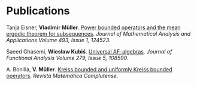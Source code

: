# Publications


Tanja Eisner, **Vladimir Müller**. [Power bounded operators and the mean ergodic theorem for subsequences](https://www.sciencedirect.com/science/article/pii/S0022247X20306855). *Journal of Mathematical Analysis and Applications Volume 493, Issue 1, 124523.*
 
Saeed Ghasemi, **Wiesław Kubiś**. [Universal AF-algebras](https://www.sciencedirect.com/science/article/pii/S0022123620301336). *Journal of Functional Analysis
Volume 279, Issue 5, 108590*.

A. Bonilla, **V. Müller**. [Kreiss bounded and uniformly Kreiss bounded operators](https://link.springer.com/article/10.1007/s13163-020-00355-x). *Revista Matemática Complutense*.
